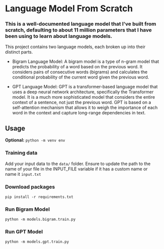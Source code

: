 # Language Model From Scratch

### This is a well-documented language model that I've built from scratch, defaulting to about 11 million parameters that I have been using to learn about language models. 

This project contains two language models, each broken up into their distinct parts.

- Bigram Language Model: A bigram model is a type of n-gram model that predicts the probability of a word based on the previous word. It considers pairs of consecutive words (bigrams) and calculates the conditional probability of the current word given the previous word.

- GPT Language Model: GPT is a transformer-based language model that uses a deep neural network architecture, specifically the Transformer model. It is a much more sophisticated model that considers the entire context of a sentence, not just the previous word. GPT is based on a self-attention mechanism that allows it to weigh the importance of each word in the context and capture long-range dependencies in text.


## Usage
**Optional:** `python -m venv env`

### Training data
Add your input data to the `data/` folder.
Ensure to update the path to the name of your file in the INPUT_FILE variable if it has a custom name or name it `input.txt`

### Download packages
`pip install -r requirements.txt`

### Run Bigram Model
`python -m models.bigram.train.py`

### Run GPT Model
`python -m models.gpt.train.py`
